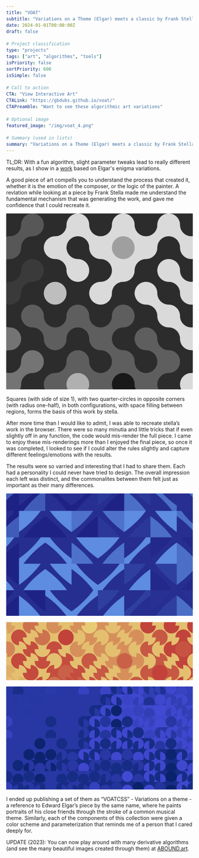 ```yaml
---
title: "VOAT"
subtitle: "Variations on a Theme (Elgar) meets a classic by Frank Stella"
date: 2024-01-01T00:00:00Z
draft: false

# Project classification
type: "projects"
tags: ["art", "algorithms", "tools"]
isPriority: false
sortPriority: 600
isSimple: false

# Call to action
CTA: "View Interactive Art"
CTALink: "https://gbdubs.github.io/voat/"
CTAPreamble: "Want to see these algorithmic art variations"

# Optional image
featured_image: "/img/voat_4.png"

# Summary (used in lists)
summary: "Variations on a Theme (Elgar) meets a classic by Frank Stella"
---
```


TL;DR: With a fun algorithm, slight parameter tweaks lead to really different results, as I show in a [work](https://gbdubs.github.io/voat/) based on Elgar's enigma variations.

A good piece of art compells you to understand the process that created it, whether it is the emotion of the composer, or the logic of the painter. A revlation while looking at a piece by Frank Stella made me understand the fundamental mechanism that was generating the work, and gave me confidence that I could recreate it.

![An output of the VOAT program](/img/voat_1.png)

Squares (with side of size 1), with two quarter-circles in opposite corners (with radius one-half), in both configurations, with space filling between regions, forms the basis of this work by stella.

After more time than I would like to admit, I was able to recreate stella’s work in the browser.  There were so many minutia and little tricks that if even slightly off in any function, the code would mis-render the full piece.  I came to enjoy these mis-renderings more than I enjoyed the final piece, so once it was completed, I looked to see if I could alter the rules slightly and capture different feelings/emotions with the results.

The results were so varried and interesting that I had to share them.  Each had a personality I could never have tried to design.  The overall impression each left was distinct, and the commonalites between them felt just as important as their many differences. 

![An output of the VOAT program](/img/voat_2.png)

![An output of the VOAT program](/img/voat_3.png)

![An output of the VOAT program](/img/voat_4.png)

I ended up publishing a set of them as “VOATCSS” - Variations on a theme - a reference to Edward Elgar’s piece by the same name, where he paints portraits of his close friends through the stroke of a common musical theme. Similarly, each of the components of this collection were given a color scheme and parameterization that reminds me of a person that I cared deeply for.

UPDATE (2023): You can now play around with many derivative algorithms (and see the many beautiful images created through them) at [ABOUND.art](https://abound.art).
